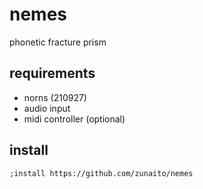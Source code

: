 # nemes
phonetic fracture prism

## requirements
- norns (210927)
- audio input
- midi controller (optional)

## install
`;install https://github.com/zunaito/nemes`
